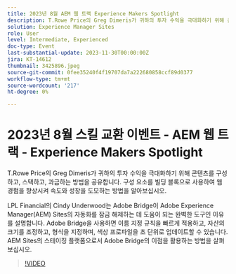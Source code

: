 ```yaml
---
title: 2023년 8월 AEM 웹 트랙 Experience Makers Spotlight
description: T.Rowe Price의 Greg Dimeris가 귀하의 투자 수익을 극대화하기 위해 콘텐츠를 구성하고, 스택하고, 과금하는 방법을 공유합니다. 속도와 성장을 위한 구성 요소로 웹 경험을 향상하는 방법에 대해 알아보십시오!LPL Financial의 Cindy Underwood는 Adobe Bridge이 Adobe Experience Manager(AEM) 사이트의 자동화를 여는 데 완벽한 도구인 이유를 설명합니다. Adobe Bridge을 사용하면 이름 지정 규칙을 빠르게 적용하고, 자산의 크기를 조정하고, 형식을 지정하며, 색상 프로파일을 초 단위로 업데이트할 수 있습니다. AEM 사이트를 위한 스테이징 플랫폼으로서 Adobe Bridge의 이점을 활용하는 방법을 살펴보십시오.
solution: Experience Manager Sites
role: User
level: Intermediate, Experienced
doc-type: Event
last-substantial-update: 2023-11-30T00:00:00Z
jira: KT-14612
thumbnail: 3425896.jpeg
source-git-commit: 0fee35240f4f19707da7a222680858ccf89d0377
workflow-type: tm+mt
source-wordcount: '217'
ht-degree: 0%

---
```



# 2023년 8월 스킬 교환 이벤트 - AEM 웹 트랙 - Experience Makers Spotlight

T.Rowe Price의 Greg Dimeris가 귀하의 투자 수익을 극대화하기 위해 콘텐츠를 구성하고, 스택하고, 과금하는 방법을 공유합니다. 구성 요소를 빌딩 블록으로 사용하여 웹 경험을 향상시켜 속도와 성장을 도모하는 방법을 알아보십시오.

LPL Financial의 Cindy Underwood는 Adobe Bridge이 Adobe Experience Manager(AEM) Sites의 자동화를 잠금 해제하는 데 도움이 되는 완벽한 도구인 이유를 설명합니다. Adobe Bridge을 사용하면 이름 지정 규칙을 빠르게 적용하고, 자산의 크기를 조정하고, 형식을 지정하며, 색상 프로파일을 초 단위로 업데이트할 수 있습니다. AEM Sites의 스테이징 플랫폼으로서 Adobe Bridge의 이점을 활용하는 방법을 살펴보십시오.

>[!VIDEO](https://video.tv.adobe.com/v/3425896/?learn=on)
